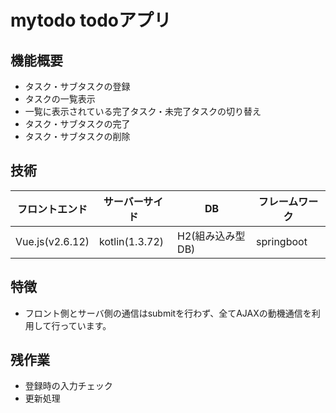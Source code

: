 # mytodo todoアプリ

## 機能概要

* タスク・サブタスクの登録
* タスクの一覧表示
* 一覧に表示されている完了タスク・未完了タスクの切り替え
* タスク・サブタスクの完了
* タスク・サブタスクの削除

## 技術

| フロントエンド | サーバーサイド | DB | フレームワーク |
| - | - | - | - |
| Vue.js(v2.6.12) | kotlin(1.3.72) | H2(組み込み型DB) | springboot |


## 特徴

* フロント側とサーバ側の通信はsubmitを行わず、全てAJAXの動機通信を利用して行っています。

## 残作業

* 登録時の入力チェック
* 更新処理
